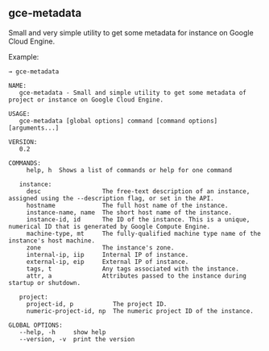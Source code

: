 ## gce-metadata

Small and very simple utility to get some metadata for instance on Google Cloud Engine.

Example:

	→ gce-metadata

	NAME:
	   gce-metadata - Small and simple utility to get some metadata of project or instance on Google Cloud Engine.

	USAGE:
	   gce-metadata [global options] command [command options] [arguments...]

	VERSION:
	   0.2

	COMMANDS:
	     help, h  Shows a list of commands or help for one command

	   instance:
	     desc                 The free-text description of an instance, assigned using the --description flag, or set in the API.
	     hostname             The full host name of the instance.
	     instance-name, name  The short host name of the instance.
	     instance-id, id      The ID of the instance. This is a unique, numerical ID that is generated by Google Compute Engine.
	     machine-type, mt     The fully-qualified machine type name of the instance's host machine.
	     zone                 The instance's zone.
	     internal-ip, iip     Internal IP of instance.
	     external-ip, eip     External IP of instance.
	     tags, t              Any tags associated with the instance.
	     attr, a              Attributes passed to the instance during startup or shutdown.

	   project:
	     project-id, p           The project ID.
	     numeric-project-id, np  The numeric project ID of the instance.

	GLOBAL OPTIONS:
	   --help, -h     show help
	   --version, -v  print the version

